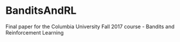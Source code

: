 # BanditsAndRL

Final paper for the Columbia University Fall 2017 course - Bandits and Reinforcement Learning
